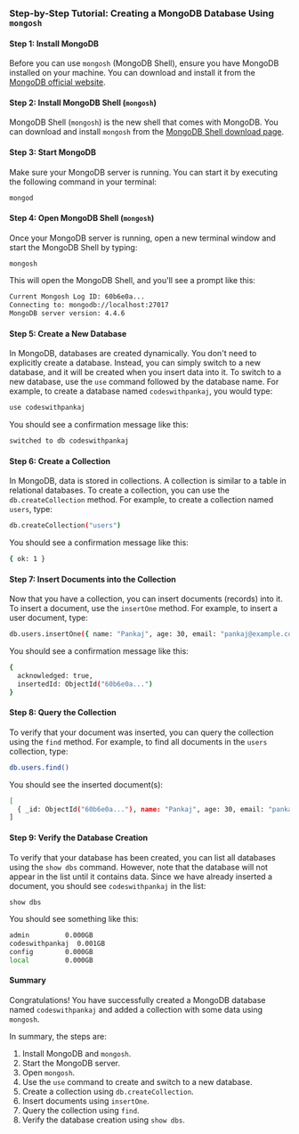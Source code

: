 ### Step-by-Step Tutorial: Creating a MongoDB Database Using `mongosh`

#### Step 1: Install MongoDB

Before you can use `mongosh` (MongoDB Shell), ensure you have MongoDB installed on your machine. You can download and install it from the [MongoDB official website](https://www.mongodb.com/try/download/community).

#### Step 2: Install MongoDB Shell (`mongosh`)

MongoDB Shell (`mongosh`) is the new shell that comes with MongoDB. You can download and install `mongosh` from the [MongoDB Shell download page](https://www.mongodb.com/try/download/shell).

#### Step 3: Start MongoDB

Make sure your MongoDB server is running. You can start it by executing the following command in your terminal:

```sh
mongod
```

#### Step 4: Open MongoDB Shell (`mongosh`)

Once your MongoDB server is running, open a new terminal window and start the MongoDB Shell by typing:

```sh
mongosh
```

This will open the MongoDB Shell, and you'll see a prompt like this:

```sh
Current Mongosh Log ID: 60b6e0a...
Connecting to: mongodb://localhost:27017
MongoDB server version: 4.4.6
```

#### Step 5: Create a New Database

In MongoDB, databases are created dynamically. You don't need to explicitly create a database. Instead, you can simply switch to a new database, and it will be created when you insert data into it. To switch to a new database, use the `use` command followed by the database name. For example, to create a database named `codeswithpankaj`, you would type:

```sh
use codeswithpankaj
```

You should see a confirmation message like this:

```sh
switched to db codeswithpankaj
```

#### Step 6: Create a Collection

In MongoDB, data is stored in collections. A collection is similar to a table in relational databases. To create a collection, you can use the `db.createCollection` method. For example, to create a collection named `users`, type:

```sh
db.createCollection("users")
```

You should see a confirmation message like this:

```sh
{ ok: 1 }
```

#### Step 7: Insert Documents into the Collection

Now that you have a collection, you can insert documents (records) into it. To insert a document, use the `insertOne` method. For example, to insert a user document, type:

```sh
db.users.insertOne({ name: "Pankaj", age: 30, email: "pankaj@example.com" })
```

You should see a confirmation message like this:

```sh
{
  acknowledged: true,
  insertedId: ObjectId("60b6e0a...")
}
```

#### Step 8: Query the Collection

To verify that your document was inserted, you can query the collection using the `find` method. For example, to find all documents in the `users` collection, type:

```sh
db.users.find()
```

You should see the inserted document(s):

```sh
[
  { _id: ObjectId("60b6e0a..."), name: "Pankaj", age: 30, email: "pankaj@example.com" }
]
```

#### Step 9: Verify the Database Creation

To verify that your database has been created, you can list all databases using the `show dbs` command. However, note that the database will not appear in the list until it contains data. Since we have already inserted a document, you should see `codeswithpankaj` in the list:

```sh
show dbs
```

You should see something like this:

```sh
admin         0.000GB
codeswithpankaj  0.001GB
config        0.000GB
local         0.000GB
```

#### Summary

Congratulations! You have successfully created a MongoDB database named `codeswithpankaj` and added a collection with some data using `mongosh`.

In summary, the steps are:
1. Install MongoDB and `mongosh`.
2. Start the MongoDB server.
3. Open `mongosh`.
4. Use the `use` command to create and switch to a new database.
5. Create a collection using `db.createCollection`.
6. Insert documents using `insertOne`.
7. Query the collection using `find`.
8. Verify the database creation using `show dbs`.

